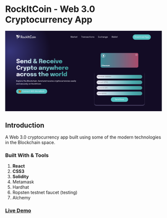 # RockItCoin - Web 3.0 Cryptocurrency App

![Screenshot](Screenshot.png)

## Introduction

A Web 3.0 cryptocurrency app built using some of the modern technologies in the Blockchain space.

### Built With & Tools

1. **React**
2. **CSS3**
3. **Solidity**
4. Metamask
5. Hardhat
6. Ropsten testnet faucet (testing)
7. Alchemy

### [Live Demo](https://www.rockitcoin.netlify.com/)

